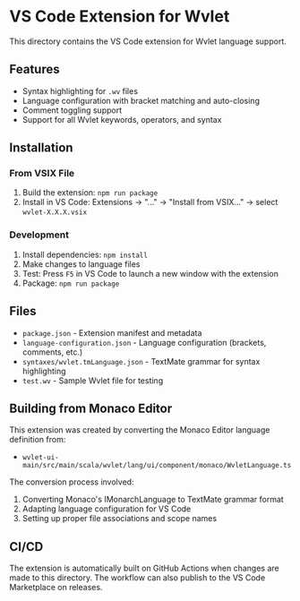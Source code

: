 # VS Code Extension for Wvlet

This directory contains the VS Code extension for Wvlet language support.

## Features

- Syntax highlighting for `.wv` files
- Language configuration with bracket matching and auto-closing
- Comment toggling support
- Support for all Wvlet keywords, operators, and syntax

## Installation

### From VSIX File

1. Build the extension: `npm run package`
2. Install in VS Code: Extensions → "..." → "Install from VSIX..." → select `wvlet-X.X.X.vsix`

### Development

1. Install dependencies: `npm install`
2. Make changes to language files
3. Test: Press `F5` in VS Code to launch a new window with the extension
4. Package: `npm run package`

## Files

- `package.json` - Extension manifest and metadata
- `language-configuration.json` - Language configuration (brackets, comments, etc.)
- `syntaxes/wvlet.tmLanguage.json` - TextMate grammar for syntax highlighting
- `test.wv` - Sample Wvlet file for testing

## Building from Monaco Editor

This extension was created by converting the Monaco Editor language definition from:
- `wvlet-ui-main/src/main/scala/wvlet/lang/ui/component/monaco/WvletLanguage.ts`

The conversion process involved:
1. Converting Monaco's IMonarchLanguage to TextMate grammar format
2. Adapting language configuration for VS Code
3. Setting up proper file associations and scope names

## CI/CD

The extension is automatically built on GitHub Actions when changes are made to this directory. The workflow can also publish to the VS Code Marketplace on releases.